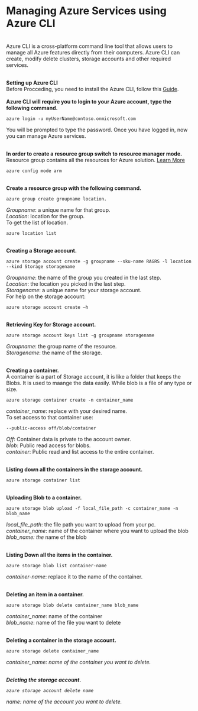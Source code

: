 <h1><b>Managing Azure Services using Azure CLI</b></h1><br />
Azure CLI is a cross-platform command line tool that allows users to manage all Azure features directly from their computers. Azure CLI can create, modify delete clusters, storage accounts and other required services.<br />

<br /><b>Setting up Azure CLI</b><br />
Before Procceding, you need to install the Azure CLI, follow this <a href="https://docs.microsoft.com/en-us/azure/xplat-cli-install" target="_blank">Guide</a>.
<br />
<br />
<b>Azure CLI will require you to login to your Azure account, type the following command.</b><br />
```
azure login -u myUserName@contoso.onmicrosoft.com
```
You will be prompted to type the password.
Once you have logged in, now you can manage Azure services.


<br /><b>In order to create a resource group switch to resource manager mode.</b><br />
Resource group contains all the resources for Azure solution. <a href="https://docs.microsoft.com/en-us/azure/azure-resource-manager/resource-group-overview" target="_blank">Learn More</a>
```
azure config mode arm
```

<br /><b>Create a resource group with the following command. </b><br />
```
azure group create groupname location.
```
<i>Groupname</i>: a unique name for that group.<br />
<i>Location</i>: location for the group. <br />
To get the list of location.<br />
```
azure location list
```

<br /><b>Creating a Storage account.</b><br />
```
azure storage account create -g groupname --sku-name RAGRS -l location --kind Storage storagename
```
<i>Groupname</i>: the name of the group you created in the last step.<br />
<i>Location</i>: the location you picked in the last step.<br />
<i>Storagename</i>: a unique name for your storage account.<br />
For help on the storage account:
```
azure storage account create –h
```

<br /><b>Retrieving Key for Storage account.</b><br />
```
azure storage account keys list -g groupname storagename
```
<i>Groupname</i>: the group name of the resource.<br />
<i>Storagename</i>: the name of the storage.<br />

<br /><b>Creating a container. </b><br />
A container is a part of Storage account, it is like a folder that keeps the Blobs. It is used to maange the data easily. While blob is a file of any type or size.<br />
```
azure storage container create -n container_name
```
<i>container_name</i>: replace with your desired name.<br />
To set access to that container use:<br />
```
--public-access off/blob/container
```
<i>Off</i>: Container data is private to the account owner.<br />
<i>blob</i>: Public read access for blobs.<br />
<i>container</i>: Public read and list access to the entire container.<br />

<br /><b>Listing down all the containers in the storage account.</b><br />
```
azure storage container list
```
<br /><b>Uploading Blob to a container.</b><br />
```
azure storage blob upload -f local_file_path -c container_name -n blob_name
```
<i>local_file_path</i>: the file path you want to upload from your pc.<br />
<i>container_name</i>: name of the container where you want to upload the blob<br />
<i>blob_name: the</i> name of the blob<br />

<br /><b>Listing Down all the items in the container.</b><br />
```
azure storage blob list container-name
```
<i>container-name</i>: replace it to the name of the container.

<br /><b>Deleting an item in a container.</b><br />
```
azure storage blob delete container_name blob_name
```
<i>container_name</i>: name of the container <br />
<i>blob_name</i>: name of the file you want to delete <br />

<br /><b>Deleting a container in the storage account.</b><br />
```
azure storage delete container_name
```
<i>container_name: name of the container you want to delete.

<br /><b>Deleting the storage account.</b><br />
```
azure storage account delete name
```
<i>name</i>: name of the account you want to delete.

